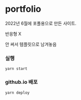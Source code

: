 # portfolio

2022년 6월에 포폴용으로 만든 사이트.

반응형 X

안 써서 템플릿으로 남겨놓음

### 실행

```
yarn start
```

### github.io 배포

```
yarn deploy
```
